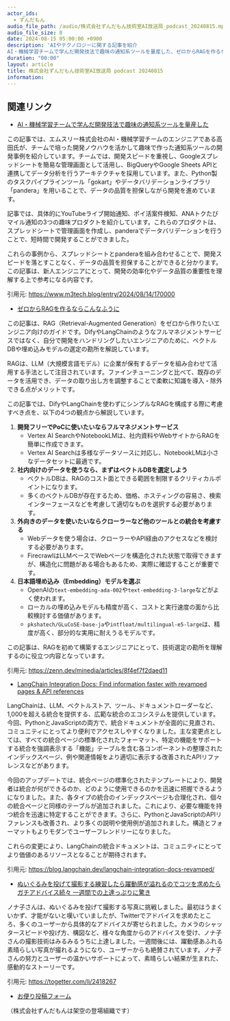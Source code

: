 ```yaml
---
actor_ids:
  - ずんだもん
audio_file_path: /audio/株式会社ずんだもん技術室AI放送局_podcast_20240815.mp3
audio_file_size: 0
date: 2024-08-15 05:00:00 +0900
description: 'AIやテクノロジーに関する記事を紹介  
AI・機械学習チームで学んだ開発技法で趣味の通知系ツールを量産した、ゼロからRAGを作るならこんなふうに、LangChain Integration Docs: Find information faster with revamped pages &amp; API references、ぬいぐるみを投げて撮影する練習したら躍動感が溢れるのでコツを求めたらガチアドバイス続々 一週間での上達っぷりに驚き'
duration: "00:00"
layout: article
title: 株式会社ずんだもん技術室AI放送局 podcast 20240815
information: 
---
```


## 関連リンク


- [AI・機械学習チームで学んだ開発技法で趣味の通知系ツールを量産した](https://www.m3tech.blog/entry/2024/08/14/170000)  


この記事では、エムスリー株式会社のAI・機械学習チームのエンジニアである高田氏が、チームで培った開発ノウハウを活かして趣味で作った通知系ツールの開発事例を紹介しています。チームでは、開発スピードを重視し、Googleスプレッドシートを簡易な管理画面として活用し、BigQueryやGoogle Sheets APIと連携してデータ分析を行うアーキテクチャを採用しています。また、Python製のタスクパイプラインツール「gokart」やデータバリデーションライブラリ「pandera」を用いることで、データの品質を担保しながら開発を進めています。

記事では、具体的にYouTubeライブ開始通知、ポイ活案件検知、ANAトクたびマイル通知の3つの趣味プロダクトを紹介しています。これらのプロダクトは、スプレッドシートで管理画面を作成し、panderaでデータバリデーションを行うことで、短時間で開発することができました。

これらの事例から、スプレッドシートとpanderaを組み合わせることで、開発スピードを落とすことなく、データの品質を担保することができると分かります。この記事は、新人エンジニアにとって、開発の効率化やデータ品質の重要性を理解する上で参考になる内容です。 


引用元: https://www.m3tech.blog/entry/2024/08/14/170000


- [ゼロからRAGを作るならこんなふうに](https://zenn.dev/minedia/articles/8f4ef7f2daed11)  

 
この記事は、RAG（Retrieval-Augmented Generation）をゼロから作りたいエンジニア向けのガイドです。DifyやLangChainのようなフルマネジメントサービスではなく、自分で開発をハンドリングしたいエンジニアのために、ベクトルDBや埋め込みモデルの選定の勘所を解説しています。

RAGは、LLM（大規模言語モデル）に企業が保有するデータを組み合わせて活用する手法として注目されています。ファインチューニングと比べて、既存のデータを活用でき、データの取り出し方を調整することで柔軟に知識を導入・除外できる点がメリットです。

この記事では、DifyやLangChainを使わずにシンプルなRAGを構成する際に考慮すべき点を、以下の4つの観点から解説しています。

1. **開発フリーでPoCに使いたいならフルマネジメントサービス**
   - Vertex AI SearchやNotebookLMは、社内資料やWebサイトからRAGを簡単に作成できます。
   - Vertex AI Searchは多様なデータソースに対応し、NotebookLMは小さなデータセットに最適です。
2. **社内向けのデータを使うなら、まずはベクトルDBを選定しよう**
   - ベクトルDBは、RAGのコスト面とできる範囲を制限するクリティカルポイントになります。
   - 多くのベクトルDBが存在するため、価格、ホスティングの容易さ、検索インターフェースなどを考慮して適切なものを選択する必要があります。
3. **外向きのデータを使いたいならクローラーなど他のツールとの統合を考慮する**
   - Webデータを使う場合は、クローラーやAPI経由のアクセスなどを検討する必要があります。
   - FirecrawlはLLMベースでWebページを構造化された状態で取得できますが、構造化に問題がある場合もあるため、実際に確認することが重要です。
4. **日本語埋め込み（Embedding）モデルを選ぶ**
   - OpenAIの`text-embedding-ada-002`や`text-embedding-3-large`などがよく使われます。
   - ローカルの埋め込みモデルも精度が高く、コストと実行速度の面から比較検討する価値があります。
   - `pkshatech/GLuCoSE-base-ja`や`intfloat/multilingual-e5-large`は、精度が高く、部分的な実用に耐えうるモデルです。

この記事は、RAGを初めて構築するエンジニアにとって、技術選定の勘所を理解するのに役立つ内容となっています。

引用元: https://zenn.dev/minedia/articles/8f4ef7f2daed11


- [LangChain Integration Docs: Find information faster with revamped pages & API references](https://blog.langchain.dev/langchain-integration-docs-revamped/)  

 
LangChainは、LLM、ベクトルストア、ツール、ドキュメントローダーなど、1,000を超える統合を提供する、広範な統合のエコシステムを提供しています。今回、PythonとJavaScriptの両方で、統合ドキュメントが全面的に見直され、コミュニティにとってより便利でアクセスしやすくなりました。主な変更点としては、すべての統合ページの標準化されたフォーマット、特定の機能をサポートする統合を強調表示する「機能」テーブルを含む各コンポーネントの整理されたインデックスページ、例や関連情報をより適切に表示する改善されたAPIリファレンスなどがあります。

今回のアップデートでは、統合ページの標準化されたテンプレートにより、開発者は統合が何ができるのか、どのように使用できるのかを迅速に把握できるようになりました。また、各タイプの統合のインデックスページも合理化され、個々の統合ページと同様のテーブルが追加されました。これにより、必要な機能を持つ統合を迅速に特定することができます。さらに、PythonとJavaScriptのAPIリファレンスも改善され、より多くの説明や使用例が追加されました。構造とフォーマットもよりモダンでユーザーフレンドリーになりました。

これらの変更により、LangChainの統合ドキュメントは、コミュニティにとってより価値のあるリソースとなることが期待されます。

引用元: https://blog.langchain.dev/langchain-integration-docs-revamped/


- [ぬいぐるみを投げて撮影する練習したら躍動感が溢れるのでコツを求めたらガチアドバイス続々 一週間での上達っぷりに驚き](https://togetter.com/li/2418267)  


ノナ子さんは、ぬいぐるみを投げて撮影する写真に挑戦しました。最初はうまくいかず、才能がないと嘆いていましたが、Twitterでアドバイスを求めたところ、多くのユーザーから具体的なアドバイスが寄せられました。カメラのシャッタースピードや投げ方、構図など、様々な角度からのアドバイスを受け、ノナ子さんの撮影技術はみるみるうちに上達しました。一週間後には、躍動感あふれる素晴らしい写真が撮れるようになり、ユーザーからも絶賛されています。ノナ子さんの努力とユーザーの温かいサポートによって、素晴らしい結果が生まれた、感動的なストーリーです。 


引用元: https://togetter.com/li/2418267



- [お便り投稿フォーム](https://forms.gle/ffg4JTfqdiqK62qf9)

（株式会社ずんだもんは架空の登場組織です）
